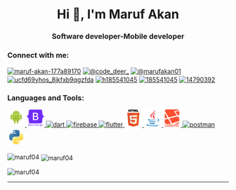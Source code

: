 <h1 align="center">Hi 👋, I'm Maruf Akan</h1>

<h3 align="center">Software developer-Mobile developer</h3>


<h3 align="left">Connect with me:</h3>
<p align="left">
<a href="https://linkedin.com/in/maruf-akan-177a89170" target="blank"><img align="center" src="https://cdn.jsdelivr.net/npm/simple-icons@3.0.1/icons/linkedin.svg" alt="maruf-akan-177a89170" height="30" width="40" /></a>
<a href="https://www.instagram.com/code_deer_/" target="blank"><img align="center" src="https://cdn.jsdelivr.net/npm/simple-icons@3.0.1/icons/instagram.svg" alt="@code_deer_" height="30" width="40" /></a>
<a href="https://medium.com/@marufakan01" target="blank"><img align="center" src="https://cdn.jsdelivr.net/npm/simple-icons@3.0.1/icons/medium.svg" alt="@marufakan01" height="30" width="40" /></a>
<a href="https://www.youtube.com/channel/UCFD69YhoS_8jKfxb9QgzFDA" target="blank"><img align="center" src="https://cdn.jsdelivr.net/npm/simple-icons@3.0.1/icons/youtube.svg" alt="ucfd69yhos_8jkfxb9qgzfda" height="30" width="40" /></a>
<a href="https://www.hackerrank.com/Maruf_Akan" target="blank"><img align="center" src="https://cdn.jsdelivr.net/npm/simple-icons@3.0.1/icons/hackerrank.svg" alt="h185541045" height="30" width="40" /></a>
<a href="https://auth.geeksforgeeks.org/user/185541045" target="blank"><img align="center" src="https://cdn.jsdelivr.net/npm/simple-icons@3.0.1/icons/geeksforgeeks.svg" alt="185541045" height="30" width="40" /></a>
  <a href="https://stackoverflow.com/users/14790392" target="blank"><img align="center" src="https://cdn.jsdelivr.net/npm/simple-icons@3.0.1/icons/stackoverflow.svg" alt="14790392" height="30" width="40" /></a>
</p>

<h3 align="left">Languages and Tools:</h3>
<p align="left"> <a href="https://developer.android.com" target="_blank"> <img src="https://raw.githubusercontent.com/devicons/devicon/master/icons/android/android-original-wordmark.svg" alt="android" width="40" height="40"/> </a> <a href="https://getbootstrap.com" target="_blank"> <img src="https://raw.githubusercontent.com/devicons/devicon/master/icons/bootstrap/bootstrap-plain-wordmark.svg" alt="bootstrap" width="40" height="40"/> </a> <a href="https://dart.dev" target="_blank"> <img src="https://www.vectorlogo.zone/logos/dartlang/dartlang-icon.svg" alt="dart" width="40" height="40"/> </a> <a href="https://firebase.google.com/" target="_blank"> <img src="https://www.vectorlogo.zone/logos/firebase/firebase-icon.svg" alt="firebase" width="40" height="40"/> </a> <a href="https://flutter.dev" target="_blank"> <img src="https://www.vectorlogo.zone/logos/flutterio/flutterio-icon.svg" alt="flutter" width="40" height="40"/> </a> <a href="https://www.w3.org/html/" target="_blank"> <img src="https://raw.githubusercontent.com/devicons/devicon/master/icons/html5/html5-original-wordmark.svg" alt="html5" width="40" height="40"/> </a> <a href="https://www.java.com" target="_blank"> <img src="https://raw.githubusercontent.com/devicons/devicon/master/icons/java/java-original.svg" alt="java" width="40" height="40"/> </a> <a href="https://laravel.com/" target="_blank"> <img src="https://raw.githubusercontent.com/devicons/devicon/master/icons/laravel/laravel-plain-wordmark.svg" alt="laravel" width="40" height="40"/> </a> <a href="https://postman.com" target="_blank"> <img src="https://www.vectorlogo.zone/logos/getpostman/getpostman-icon.svg" alt="postman" width="40" height="40"/> </a> <a href="https://www.python.org" target="_blank"> <img src="https://raw.githubusercontent.com/devicons/devicon/master/icons/python/python-original.svg" alt="python" width="40" height="40"/> </a> </p>

<p><img align="left" src="https://github-readme-stats.vercel.app/api/top-langs?username=maruf04&show_icons=true&locale=en&layout=compact" alt="maruf04" /></p>

<p>&nbsp;<img align="center" src="https://github-readme-stats.vercel.app/api?username=maruf04&show_icons=true&locale=en" alt="maruf04" /></p>

<p><img align="center" src="https://github-readme-streak-stats.herokuapp.com/?user=maruf04&" alt="maruf04" /></p>





------------

<!-- 
<p align="left"> <img src="https://komarev.com/ghpvc/?username=maruf04&label=Profile%20views&color=0e75b6&style=flat" alt="maruf04" /> </p>
<img src="https://media1.giphy.com/media/YkXNjAkG7CfEVx3gcy/giphy.gif"  >
<img src="https://developers.giphy.com/branch/master/static/api-c99e353f761d318322c853c03ebcf21b.gif" width="400" >
-->
<!--
**maruf04/maruf04** is a ✨ _special_ ✨ repository because its `README.md` (this file) appears on your GitHub profile.

Here are some ideas to get you started:

- 🔭 I’m currently working on ...
- 🌱 I’m currently learning ...
- 👯 I’m looking to collaborate on ...
- 🤔 I’m looking for help with ...
- 💬 Ask me about ...
- 📫 How to reach me: ...
- 😄 Pronouns: ...
- ⚡ Fun fact: ...
-->
